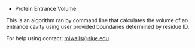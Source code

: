 * Protein Entrance Volume

This is an algorithm ran by command line that calculates the volume of an entrance cavity using user provided boundaries determined by residue ID.

For help using contact: miwalls@siue.edu
